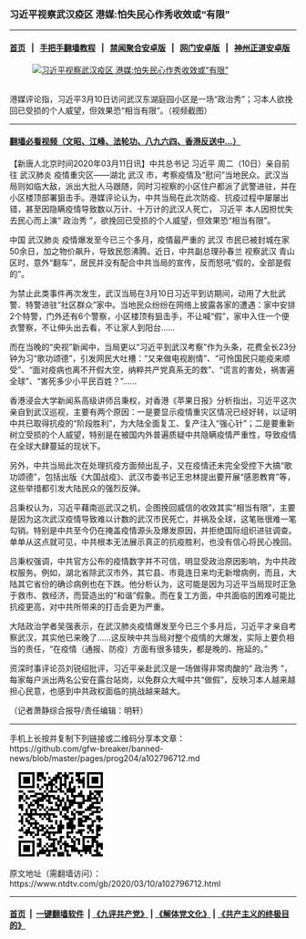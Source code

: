 ### 习近平视察武汉疫区 港媒:怕失民心作秀收效或“有限”
------------------------

#### [首页](https://github.com/gfw-breaker/banned-news/blob/master/README.md) &nbsp;&nbsp;|&nbsp;&nbsp; [手把手翻墙教程](https://github.com/gfw-breaker/guides/wiki) &nbsp;&nbsp;|&nbsp;&nbsp; [禁闻聚合安卓版](https://github.com/gfw-breaker/bn-android) &nbsp;&nbsp;|&nbsp;&nbsp; [网门安卓版](https://github.com/oGate2/oGate) &nbsp;&nbsp;|&nbsp;&nbsp; [神州正道安卓版](https://github.com/SzzdOgate/update) 



<div><div class="featured_image">
 <a href="https://i.ntdtv.com/assets/uploads/2020/03/CCTV-XI.jpg" target="_blank">
  <figure>
   <img alt="习近平视察武汉疫区 港媒:怕失民心作秀收效或“有限”" src="https://i.ntdtv.com/assets/uploads/2020/03/CCTV-XI.jpg"/>
  </figure><br/>
 </a>
 <span class="caption">
  港媒评论指，习近平3月10日访问武汉东湖庭园小区是一场“政治秀”；习本人欲挽回已受损的个人威望，但效果恐“相当有限”。（视频截图）
 </span>
</div>
</div><hr/>

#### [翻墙必看视频（文昭、江峰、法轮功、八九六四、香港反送中...）](https://github.com/gfw-breaker/banned-news/blob/master/pages/link3.md)

<div><div class="post_content" itemprop="articleBody">
 <p>
  【新唐人北京时间2020年03月11日讯】中共总书记
  <ok href="https://www.ntdtv.com/gb/习近平.htm">
   习近平
  </ok>
  周二（10日）亲自前往
  <ok href="https://www.ntdtv.com/gb/武汉肺炎.htm">
   武汉肺炎
  </ok>
  疫情重灾区——湖北
  <ok href="https://www.ntdtv.com/gb/武汉.htm">
   武汉
  </ok>
  市，考察疫情及“慰问”当地民众。武汉当局则如临大敌，派出大批人马跟随，同时习视察的小区住户都派了武警进驻，并在小区楼顶部署狙击手。港媒评论认为，中共当局在此次防疫、抗疫过程中屡屡出错，甚至因隐瞒疫情导致数以万计、十万计的武汉人死亡，
  <ok href="https://www.ntdtv.com/gb/习近平.htm">
   习近平
  </ok>
  本人因担忧失去民心而上演“
  <ok href="https://www.ntdtv.com/gb/政治秀.htm">
   政治秀
  </ok>
  ”，欲挽回已受损的个人威望，但效果恐“相当有限”。
 </p>
 <p>
  中国
  <ok href="https://www.ntdtv.com/gb/武汉肺炎.htm">
   武汉肺炎
  </ok>
  疫情爆发至今已三个多月，疫情最严重的
  <ok href="https://www.ntdtv.com/gb/武汉.htm">
   武汉
  </ok>
  市民已被封城在家50余日，加之物价飙升，导致民怨沸腾。近日，中共副总理孙春兰
  <ok href="https://www.ntdtv.com/gb/视察武汉.htm">
   视察武汉
  </ok>
  青山区时，意外“翻车”，居民并没有配合中共当局的宣传，反而怒吼“假的，全部是假的”。
 </p>
 <p>
  为禁止此类事件再次发生，武汉当局在3月10日习近平到访期间，动用了大批武警、特警进驻“社区群众”家中。当地民众纷纷在网络上披露各家的遭遇：家中安排2个特警，门外还有6个警察，小区楼顶有狙击手，不让喊“假”，家中入住一个便衣警察，不让伸头出去看，不让家人到阳台……
 </p>
 <p>
  而在当晚的“央视”新闻中，当局更以“习近平到武汉考察”作为头条，花费全长23分钟为习“歌功颂德”，引发网民大吐槽：“又来做电视剧情”、“可怜国民只能疫来顺受”、“面对疫病也离不开假大空，纳粹共产党真系无的救”、“谎言的害处，祸害遍全球”、“害死多少小平民百姓？”……
 </p>
 <p>
  香港浸会大学新闻系高级讲师吕秉权，对香港《苹果日报》分析指出，习近平这次亲自到武汉巡视，主要有两个原因：一是要显示疫情重灾区情况已经好转，以证明中共已取得抗疫的“阶段胜利”，为大陆全面复工、复产注入“强心针”；二是要重新树立受损的个人威望，特别是在被国内外普遍质疑中共隐瞒疫情严重性，导致疫情在全球大肆蔓延的现状下。
 </p>
 <p>
  另外，中共当局此次在处理抗疫方面频出乱子，又在疫情还未完全受控下大搞“歌功颂德”，包括出版《大国战疫》、武汉市委书记王忠林提出要开展“感恩教育”等，这些举措都引发大陆民众的强烈反弹。
 </p>
 <p>
  吕秉权认为，习近平藉南巡武汉之机，企图挽回威信的收效其实“相当有限”，主要是因为这次武汉疫情导致难以计数的武汉市民死亡，并祸及全球，这笔账很难一笔勾销。特别是中共至今仍在掩盖疫情源头及爆发原因，并拒绝国际组织进驻调查。单单从这点就可见，中共根本无法展示真正的抗疫胜利，也没有信心将民心挽回。
 </p>
 <p>
  吕秉权强调，中共官方公布的疫情数字并不可信，明显受政治原因影响，为中共政权服务。例如，湖北省除武汉市外，其它县、市竟连日来均无新增病例，而且，大陆其它省份的确诊病例也在下跌。他分析认为，这可能是因为习近平当局现时正急于救市、救经济，而营造出的“和谐”假象。而在复工方面，中共面临的困难可能比抗疫更高，对中共所带来的打击会更为严重。
 </p>
 <p>
  大陆政治学者吴强表示，在武汉肺炎疫情爆发至今已三个多月后，习近平才亲自考察武汉，其实他已来晚了……这反映中共当局对整个疫情的大爆发，实际上要负相当的责任，“在疫情（通报、防疫）方面有很多错失，都是晚的、拖延的。”
 </p>
 <p>
  资深时事评论员刘锐绍批评，习近平亲赴武汉是一场做得非常肉酸的“
  <ok href="https://www.ntdtv.com/gb/政治秀.htm">
   政治秀
  </ok>
  ”，每家每户派出两名公安在露台站岗，以免群众大喊中共“做假”，反映习本人越来越担心民意，也感到中共政权面临的挑战越来越大。
 </p>
 <p>
  （记者萧静综合报导/责任编辑：明轩）
 </p>
 <div class="single_ad">
 </div>
</div>
</div>
<hr/>
手机上长按并复制下列链接或二维码分享本文章：<br/>
https://github.com/gfw-breaker/banned-news/blob/master/pages/prog204/a102796712.md <br/>
<a href='https://github.com/gfw-breaker/banned-news/blob/master/pages/prog204/a102796712.md'><img src='https://github.com/gfw-breaker/banned-news/blob/master/pages/prog204/a102796712.md.png'/></a> <br/>
原文地址（需翻墙访问）：https://www.ntdtv.com/gb/2020/03/10/a102796712.html


------------------------
#### [首页](https://github.com/gfw-breaker/banned-news/blob/master/README.md) &nbsp;|&nbsp; [一键翻墙软件](https://github.com/gfw-breaker/nogfw/blob/master/README.md) &nbsp;| [《九评共产党》](https://github.com/gfw-breaker/9ping.md/blob/master/README.md#九评之一评共产党是什么) | [《解体党文化》](https://github.com/gfw-breaker/jtdwh.md/blob/master/README.md) | [《共产主义的终极目的》](https://github.com/gfw-breaker/gczydzjmd.md/blob/master/README.md)


<img src='http://gfw-breaker.win/banned-news/pages/prog204/a102796712.md' width='0px' height='0px'/>